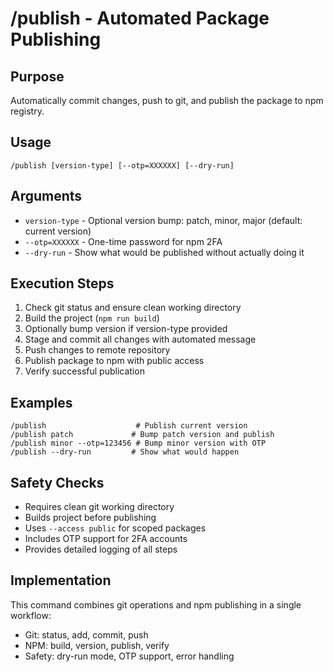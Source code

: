 # /publish - Automated Package Publishing

## Purpose
Automatically commit changes, push to git, and publish the package to npm registry.

## Usage
```
/publish [version-type] [--otp=XXXXXX] [--dry-run]
```

## Arguments
- `version-type` - Optional version bump: patch, minor, major (default: current version)
- `--otp=XXXXXX` - One-time password for npm 2FA
- `--dry-run` - Show what would be published without actually doing it

## Execution Steps
1. Check git status and ensure clean working directory
2. Build the project (`npm run build`)
3. Optionally bump version if version-type provided
4. Stage and commit all changes with automated message
5. Push changes to remote repository
6. Publish package to npm with public access
7. Verify successful publication

## Examples
```
/publish                    # Publish current version
/publish patch             # Bump patch version and publish
/publish minor --otp=123456 # Bump minor version with OTP
/publish --dry-run         # Show what would happen
```

## Safety Checks
- Requires clean git working directory
- Builds project before publishing
- Uses `--access public` for scoped packages
- Includes OTP support for 2FA accounts
- Provides detailed logging of all steps

## Implementation
This command combines git operations and npm publishing in a single workflow:
- Git: status, add, commit, push
- NPM: build, version, publish, verify
- Safety: dry-run mode, OTP support, error handling